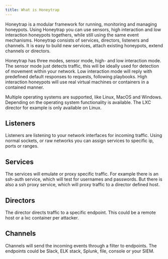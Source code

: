 ```yaml
---
title: What is Honeytrap
---
```


Honeytrap is a modular framework for running, monitoring and managing honeypots. Using Honeytrap you can use sensors, high interaction and low interaction honeypots togethers, while still using the same event mechanisms. Honeytrap consists of services, directors, listeners and channels. It is easy to build new services, attach existing honeypots, extend channels or directors.

Honeytrap has three modes, sensor mode, high- and low interaction mode. The sensor mode just detects traffic, this will be ideally used for detection of movement within your network. Low interaction mode will reply with predefined default responses to requests, following playbooks. High interaction honeypots will use real virtual machines or containers in a contained manner.

Multiple operating systems are supported, like Linux, MacOS and Windows. Depending on the operating system functionality is available. The LXC director for example is only available on Linux.


## Listeners
Listeners are listening to your network interfaces for incoming traffic. Using normal sockets, or raw networks you can assign services to specific ip, ports or ranges. 



## Services
The services will emulate or proxy specific traffic. For example there is an ssh-auth service, which will test for usernames and passwords. But there is also a ssh proxy service, which will proxy traffic to a director defined host.



## Directors
The director directs traffic to a specific endpoint. This could be a remote host or a lxc container per attacker.



## Channels
Channels will send the incoming events through a filter to endpoints. The endpoints could be Slack, ELK stack, Splunk, file, console or your SIEM. 
